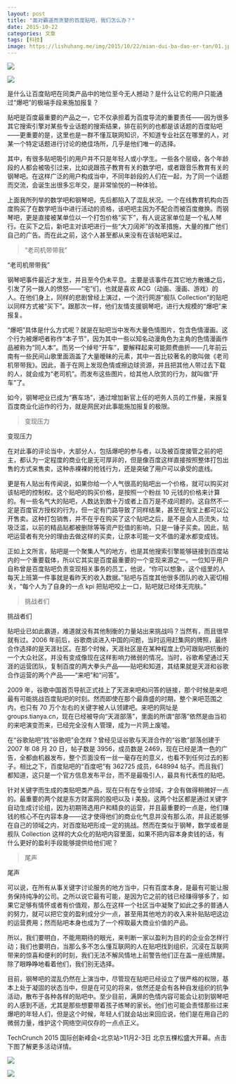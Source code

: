 ```yaml
---
layout: post
title: "面对霸道而贪婪的百度贴吧，我们怎么办？"
date: 2015-10-22
categories: 文章
tags: [科技]
image: https://lishuhang.me/img/2015/10/22/mian-dui-ba-dao-er-tan/01.jpg
---
```


![](http://mmbiz.qpic.cn/mmbiz/nmVQQlxOIsLEibhZDicbUMOO6ic9FaiaoLwI0CUBdlhJGv1Pq6levR3F1SK4HVHTVIZuibDdYWyicibGUdPCPQFJSBHdQ/0?wx_fmt=jpeg)

![](https://lishuhang.me/img/2015/10/22/mian-dui-ba-dao-er-tan/01.jpg)

是什么让百度贴吧在同类产品中的地位至今无人撼动？是什么让它的用户只能通过“爆吧”的极端手段来施加报复？

贴吧是百度最重要的产品之一，它不仅承担着为百度导流的重要责任——因为很多其它搜索引擎对某些专业话题的搜索结果，排在前列的也都是该话题的百度贴吧——更重要的是，这里也是一群不懂互联网知识，不知道专业社区在哪里的人，对某一个特定话题进行讨论的绝佳场所，几乎是他们唯一的选择。

其中，有很多贴吧吸引的用户并不只是年轻人或小学生。一些各个层级，各个年龄段的人都会被吸引过来，比如说跟孩子教育有关的数学吧，或者跟音乐教育有关的钢琴吧。在这样广泛的用户构成当中，不同年龄段的人们在一起，为了同一个话题而交流，会诞生出很多忘年交，是非常愉悦的一种体验。

上面我所列举的数学吧和钢琴吧，先后都陷入了混乱状况。一个在线教育机构向百度购买了在数学吧当中进行活动的资格，该吧吧主因为不配合而被百度撤换。而钢琴吧，更是直接被某单位以一个打包价格“买下”，有人说这家单位是一个私人琴行。在买下之后，新吧主对该吧进行一些“大刀阔斧”的改革措施，大量的推广他们自己的广告。而在此之前，这个人甚至都从来没有在该帖吧呆过。

> “老司机带带我”

“老司机带带我”

钢琴吧事件最近才发生，并且至今仍未平息。主要是该事件在其它地方散播之后，引发了另一拨人的愤怒——“宅”们，也就是喜欢 ACG（动画、漫画、游戏）的人。在他们身上，同样的悲剧曾经上演过，一个流行网游“舰队 Collection”的贴吧以同样方式被“买下”。跟那次一样，他们友情支援钢琴吧，进行大规模的“爆吧”来报复。

“爆吧”具体是什么方式呢？就是在贴吧当中发布大量色情图片，包含色情漫画。这个行为被爆吧者称作“本子节”，因为其中一些以知名动漫角色为主角的色情漫画作品被称为“同人本”。而另一个绰号“开车”，要解释起来可能颇费曲折——几年前云南有一些民间山歌里面涵盖了大量暧昧的元素，其中一首比较著名的歌叫做《老司机带带我》。因此，善于在网上发现色情或擦边球资源，并且把其他人带过去下载的人，就会成为“老司机”。而发布这些图片，给其他人欣赏的行为，就叫做“开车”了。

如今，钢琴吧业已成为“赛车场”，通过增加新官上任的吧务人员的工作量，来报复百度商业化运作的行为，就是网民对此事能施加报复的极限。

> 变现压力

变现压力

在对此事的评论当中，大部分人，包括爆吧的参与者，以及被百度接管之前的吧主，都认为一定程度的商业化是无可厚非的，但是像百度这样直接按照整体打包出售的方式来售卖，这种赤裸裸的抢钱行为，还是突破了用户可以承受的底线。

更是有人贴出有传闻说，如果你给一个人气很高的贴吧出一个价格，就可以购买对该帖吧的控制权。这个贴吧的购买价格，是按照一个粉丝 10 元钱的价格来计算的。有一些名气大的贴吧，人数达到数十万或者上百万是不成问题的。这自然不一定是百度官方授权的行为，但一定有门路导致了同样结果，甚至在淘宝上都可以公开售卖。这种打包销售，并不在乎在购买了这个贴吧之后，是不是会人员流失，垃圾泛滥，以前的精品贴都被删除等等资产贬值的影响，只是一锤子买卖。因此，贴吧运营者有充分的理由去做这样的买卖，让原本可能一文不值的灌水都变成钱。

正如上文所言，贴吧是一个聚集人气的地方，也是其他搜索引擎能够链接到百度站内的一个重要载体，所以它其实是百度最重要的一个变现来源之一。一位知乎用户自称曾是百度贴吧负责变现相关事务的员工，他说，“你可以想象，这个组里的人每天上班第一件事就是看昨天的收入数据。”贴吧与百度其他很多团队的收入密切相关，“每个人为了自身的一点 kpi 把贴吧咬上一口，贴吧就已经体无完肤。”

> 挑战者们

挑战者们

贴吧业已如此霸道，难道就没有其他制衡的力量站出来挑战吗？当然有，而且很早就有过。2006 年前后，谷歌商谈进入中国的问题，当时运用赶集网的牌照，最终合作选择的是天涯社区。在那个时候，天涯社区是在某种程度上仍可跟贴吧抗衡的一个大众社区，并没有变成像现在这样影响力微弱的情况。当时，谷歌希望通过天涯的运营团队，复制百度的两大拳头产品——贴吧和知道，其结果就是天涯和谷歌合作运营的两个产品——“来吧”和“问答”。

2009 年，谷歌中国首页导航正式挂上了天涯来吧和问答的链接，那个时候是来吧最有可能挑战百度贴吧的时刻。然而即使在那个最鼎盛的时期，整个来吧范围之内，也只有 70 万个左右的关键字被人认领建吧。来吧的网址是 groups.tianya.cn，现在已经被导向“天涯部落”，里面的所谓“部落”依然是由当初的来吧演变而来，已经完全没有人管理，成为一片网上废墟。

在“谷歌贴吧”找“谷歌吧”会怎样？曾经见证谷歌与天涯合作的“谷歌”部落创建于 2007 年 08 月 20 日，帖子数是 3956，成员数是 2469，现在已经是清一色的广告，全都由机器发布，整个页面没有一丝一毫存在的意义，也看不到任何过去的影子。相比之下，百度贴吧的“百度吧”有 362725 成员，648994 帖子。而且我们都知道，这只是一个官方信息发布平台，而不是最吸引人，最具有代表性的贴吧。

针对关键字而生成的类贴吧类产品，现在只有在专业领域，才会有做得稍微好一点的。最重要的两个就是东方财富网的股吧以及 i 美股。这两个社区都是通过关键字自动生成讨论组，因为初期筛选用户和精良的运营，并且最重要的一点是，他们赚钱的核心不在内容本身——这才使得他们的商业化气息并没有那么浓，并且还能够在自己的领域之内，对百度贴吧形成一定的挑战。然而在类似于钢琴，数学或者是舰队 Collection 这样的大众化的贴吧内容里面，如果不把内容本身卖钱的话，有什么更好的盈利手段能够提供给他们呢？

> 尾声

尾声

可以说，在所有从事关键字讨论服务的地方当中，只有百度本身，是最有可能让服务保持纯净的公司。之所以说它最有可能，是因为它之前的钱已经赚得够多了，如果它足够有情怀或者有价值观，那么在这样一个社区当中凝聚了如此之多的普通人的努力，就可以把它变的盈利成分少一点，甚至用其他地方的收入来补贴贴吧这边的运营费用；然而贴吧本身也成为了一个榨取最大商业价值的产品。

所以，我们要明白，不能用期待的眼光，来判断一家以盈利为目的的企业会怎样行动；我们也要明白，当那么多不怎么懂互联网的人在贴吧找到组织，沉浸在互联网带来的惊喜和便利的时刻，我们无法不解风情地上前警告他们正在盖一座纸牌屋。除了眼睁睁地看着他们，我们别无选择。

目前，钢琴吧的混乱仍然在上演当中，尽管现在贴吧已经设立了很严格的权限，基本上处于凝固的状态当中，但是在可见的将来，依然还是会有各种自发组织的抗争活动，散布于各种各样的贴吧中。至少目前，满屏的色情内容可能会让初到钢琴吧的人感到不适，尤其是那些想要带着孩子练琴的家长。他们也可能会责怪那些过来爆吧的年轻人们，但是这个时候，年轻人们就会站出来回应说，他们是在用自己的微弱力量，维护这个网络空间仅存的一点点正义。

TechCrunch 2015 国际创新峰会<北京站>11月2-3日 北京五棵松盛大开幕。点击下图了解更多活动详情。

![](https://lishuhang.me/img/2015/10/22/mian-dui-ba-dao-er-tan/02.jpg)

![](https://lishuhang.me/img/2015/10/22/mian-dui-ba-dao-er-tan/03.png)